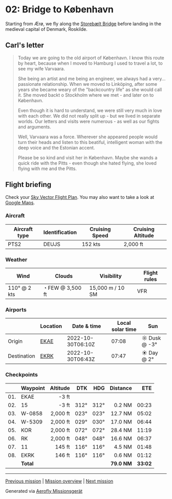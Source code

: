 02: Bridge to København
==================

Starting from Ærø, we fly along the [Storebælt Bridge](https://en.wikipedia.org/wiki/Great_Belt_Bridge) before landing in the medieval capital of Denmark, Roskilde.

Carl's letter
-------------

> Today we are going to the old airport of København. I know this route by heart, because when I moved to Hamburg I used to travel a lot, to see my wife Varvaara.
>
> She being an artist and me being an engineer, we always had a very… passionate relationship. When we moved to Linköping, after some years she became weary of the "backcountry life" as she would call it. She moved backt o Stockholm where we met - and later on to København.
>
> Even though it is hard to understand, we were still very much in love with each other. We did not really split up - but we lived in separate worlds. Our letters and visits were numerous - as well as our fights and arguments.
>
> Well, Varvaara was a force. Wherever she appeared people would turn their heads and listen to this beatiful, intelligent woman with the deep voice and the Estonian accent.
>
> Please be so kind and visit her in København. Maybe she wands a quick ride with the Pitts - even though she hated flying, she loved flying with me and the Pitts.

Flight briefing
---------------

Check your [Sky Vector Flight Plan](https://skyvector.com/?ll=54.85408665805144,10.45631619829807&chart=301&zoom=3&fpl=N0152A088%20EKAE%205503N01036E%205518N01050E%205526N01138E%205537N01160E%20EKRK). You may also want to take a look at [Google Maps](https://www.google.com/maps/@?api=1&map_action=map&center=54.85408665805144,10.45631619829807&zoom=12&basemap=terrain).

### Aircraft

| Aircraft type | Identification | Cruising Speed | Cruising Altitude |
|---------------|----------------|----------------|-------------------|
| PTS2 | DEUJS | 152 kts | 2,000 ft |

### Weather

| Wind | Clouds | Visibility | Flight rules |
|------|--------|------------|--------------|
| 110° @ 2 kts | ◔ FEW @ 3,500 ft | 15,000 m / 10 SM | VFR |

### Airports

|             | Location | Date & time | Local solar time | Sun |
|-------------|----------|-------------|------------------|-----|
| Origin      | [EKAE](https://skyvector.com/airport/EKAE) | 2022-10-30T06:10Z | 07:08 | ☼ Dusk @ -3° |
| Destination | [EKRK](https://skyvector.com/airport/EKRK) | 2022-10-30T06:43Z | 07:47 | ☀ Day @ 2° |

### Checkpoints

|     | Waypoint  | Altitude  | DTK  | HDG  | Distance |   ETE |
|:---:|-----------|----------:|-----:|-----:|---------:|------:|
| 01. | EKAE      |     -3 ft |      |      |          |       |
| 02. | 15        |     -3 ft | 312° | 312° |   0.2 NM | 00:23 |
| 03. | W-0858    |  2,000 ft | 023° | 023° |  12.7 NM | 05:02 |
| 04. | W-5309    |  2,000 ft | 029° | 030° |  17.0 NM | 06:44 |
| 05. | KOR       |  2,000 ft | 072° | 072° |  28.4 NM | 11:19 |
| 06. | RK        |  2,000 ft | 048° | 048° |  16.6 NM | 06:37 |
| 07. | 11        |    145 ft | 116° | 116° |   4.5 NM | 01:48 |
| 08. | EKRK      |    146 ft | 116° | 116° |   0.6 NM | 01:12 |
|     | **Total** |           |      |      | **79.0 NM** | **33:02** |

----

[Previous mission](./01_off_to_aeroe.md) | [Mission overview](./README.md) | [Next mission](./03_crossing_to_sweden.md)

Generated via [Aerofly Missionsgerät](https://github.com/fboes/aerofly-missions)
